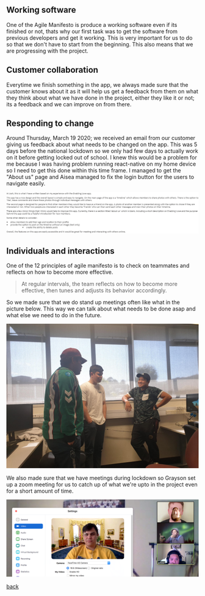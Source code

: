 ## Working software

One of the Agile Manifesto is produce a working software even if its finished or not, thats why our first task was to get the software from previous developers and get it working. This is very important for us to do so that we don't have to start from the beginning. This also means that we are progressing with the project.

## Customer collaboration

Everytime we finish something in the app, we always made sure that the customer knows about it as it will help us get a feedback from them on what they think about what we have done in the project, either they like it or not; its a feedback and we can improve on from there.

## Responding to change

Around Thursday, March 19 2020; we received an email from our customer giving us feedback about what needs to be changed on the app. This was 5 days before the national lockdown so we only had few days to actually work on it before getting locked out of school. I knew this would be a problem for me because I was having problem running react-native on my home device so I need to get this done within this time frame. I managed to get the "About us" page and Aisea managed to fix the login button for the users to navigate easily.

![feedback](https://github.com/amorjk1/Project-1/blob/master/assets/images/feedback.PNG?raw=true)

## Individuals and interactions

One of the 12 principles of agile manifesto is to check on teammates and reflects on how to become more effective.

>At regular intervals, the team reflects on how to become more effective, then tunes and adjusts its behavior accordingly.

So we made sure that we do stand up meetings often like what in the picture below. This way we can talk about what needs to be done asap and what else we need to do in the future.

![standup](https://github.com/amorjk1/Project-1/blob/master/assets/images/standupMeeting.png?raw=true)

We also made sure that we have meetings during lockdown so Grayson set up a zoom meeting for us to catch up of what we're upto in the project even for a short amount of time.

![zoom](https://github.com/amorjk1/Project-1/blob/master/assets/images/zoomMeeting.png?raw=true)


[back](./)